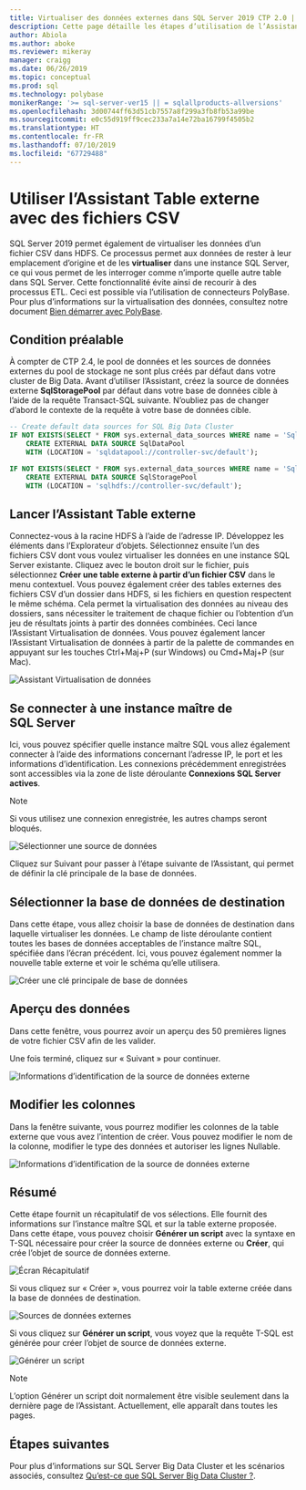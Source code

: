 ```yaml
---
title: Virtualiser des données externes dans SQL Server 2019 CTP 2.0 | Microsoft Docs
description: Cette page détaille les étapes d’utilisation de l’Assistant Création d’une table externe pour un fichier CSV
author: Abiola
ms.author: aboke
ms.reviewer: mikeray
manager: craigg
ms.date: 06/26/2019
ms.topic: conceptual
ms.prod: sql
ms.technology: polybase
monikerRange: '>= sql-server-ver15 || = sqlallproducts-allversions'
ms.openlocfilehash: 3d00744ff63d51cb7557a8f299a3fb8fb53a99be
ms.sourcegitcommit: e0c55d919ff9cec233a7a14e72ba16799f4505b2
ms.translationtype: HT
ms.contentlocale: fr-FR
ms.lasthandoff: 07/10/2019
ms.locfileid: "67729488"
---
```

# <a name="use-the-external-table-wizard-with-csv-files"></a>Utiliser l’Assistant Table externe avec des fichiers CSV

SQL Server 2019 permet également de virtualiser les données d’un fichier CSV dans HDFS.  Ce processus permet aux données de rester à leur emplacement d’origine et de les **virtualiser** dans une instance SQL Server, ce qui vous permet de les interroger comme n’importe quelle autre table dans SQL Server. Cette fonctionnalité évite ainsi de recourir à des processus ETL. Ceci est possible via l’utilisation de connecteurs PolyBase. Pour plus d’informations sur la virtualisation des données, consultez notre document [Bien démarrer avec PolyBase](polybase-guide.md).

## <a name="prerequisite"></a>Condition préalable

À compter de CTP 2.4, le pool de données et les sources de données externes du pool de stockage ne sont plus créés par défaut dans votre cluster de Big Data. Avant d’utiliser l’Assistant, créez la source de données externe **SqlStoragePool** par défaut dans votre base de données cible à l’aide de la requête Transact-SQL suivante. N’oubliez pas de changer d’abord le contexte de la requête à votre base de données cible.

```sql
-- Create default data sources for SQL Big Data Cluster
IF NOT EXISTS(SELECT * FROM sys.external_data_sources WHERE name = 'SqlDataPool')
    CREATE EXTERNAL DATA SOURCE SqlDataPool
    WITH (LOCATION = 'sqldatapool://controller-svc/default');

IF NOT EXISTS(SELECT * FROM sys.external_data_sources WHERE name = 'SqlStoragePool')
    CREATE EXTERNAL DATA SOURCE SqlStoragePool
    WITH (LOCATION = 'sqlhdfs://controller-svc/default');
```

## <a name="launch-the-external-table-wizard"></a>Lancer l’Assistant Table externe

Connectez-vous à la racine HDFS à l’aide de l’adresse IP. Développez les éléments dans l’Explorateur d’objets. Sélectionnez ensuite l’un des fichiers CSV dont vous voulez virtualiser les données en une instance SQL Server existante. Cliquez avec le bouton droit sur le fichier, puis sélectionnez **Créer une table externe à partir d’un fichier CSV** dans le menu contextuel. Vous pouvez également créer des tables externes des fichiers CSV d’un dossier dans HDFS, si les fichiers en question respectent le même schéma. Cela permet la virtualisation des données au niveau des dossiers, sans nécessiter le traitement de chaque fichier ou l’obtention d’un jeu de résultats joints à partir des données combinées. Ceci lance l’Assistant Virtualisation de données. Vous pouvez également lancer l’Assistant Virtualisation de données à partir de la palette de commandes en appuyant sur les touches Ctrl+Maj+P (sur Windows) ou Cmd+Maj+P (sur Mac).

![Assistant Virtualisation de données](media/data-virtualization/csv-virtualize-data-wizard.png)

## <a name="connect-to-a-sql-server-master-instance"></a>Se connecter à une instance maître de SQL Server

Ici, vous pouvez spécifier quelle instance maître SQL vous allez également connecter à l’aide des informations concernant l’adresse IP, le port et les informations d’identification. Les connexions précédemment enregistrées sont accessibles via la zone de liste déroulante **Connexions SQL Server actives**. 
> [!NOTE]
>Si vous utilisez une connexion enregistrée, les autres champs seront bloqués.


![Sélectionner une source de données](media/data-virtualization/csv-connect-to-master.png)

Cliquez sur Suivant pour passer à l’étape suivante de l’Assistant, qui permet de définir la clé principale de la base de données.

## <a name="select-destination-database"></a>Sélectionner la base de données de destination

Dans cette étape, vous allez choisir la base de données de destination dans laquelle virtualiser les données. Le champ de liste déroulante contient toutes les bases de données acceptables de l’instance maître SQL, spécifiée dans l’écran précédent. Ici, vous pouvez également nommer la nouvelle table externe et voir le schéma qu’elle utilisera.

![Créer une clé principale de base de données](media/data-virtualization/csv-select-destination.png)


## <a name="preview-data"></a>Aperçu des données

Dans cette fenêtre, vous pourrez avoir un aperçu des 50 premières lignes de votre fichier CSV afin de les valider.

Une fois terminé, cliquez sur « Suivant » pour continuer.

![Informations d’identification de la source de données externe](media/data-virtualization/csv-preview-data.png)

## <a name="modify-columns"></a>Modifier les colonnes

Dans la fenêtre suivante, vous pourrez modifier les colonnes de la table externe que vous avez l’intention de créer. Vous pouvez modifier le nom de la colonne, modifier le type des données et autoriser les lignes Nullable. 

![Informations d’identification de la source de données externe](media/data-virtualization/csv-modify-columns.png)


## <a name="summary"></a>Résumé

Cette étape fournit un récapitulatif de vos sélections. Elle fournit des informations sur l’instance maître SQL et sur la table externe proposée. Dans cette étape, vous pouvez choisir **Générer un script** avec la syntaxe en T-SQL nécessaire pour créer la source de données externe ou **Créer**, qui crée l’objet de source de données externe.

![Écran Récapitulatif](media/data-virtualization/csv-virtualize-data-summary.png)

Si vous cliquez sur « Créer », vous pourrez voir la table externe créée dans la base de données de destination.

![Sources de données externes](media/data-virtualization/csv-external-data-sources.png)

Si vous cliquez sur **Générer un script**, vous voyez que la requête T-SQL est générée pour créer l’objet de source de données externe.

![Générer un script](media/data-virtualization/csv-generated-script.png)

> [!NOTE]
> L’option Générer un script doit normalement être visible seulement dans la dernière page de l’Assistant. Actuellement, elle apparaît dans toutes les pages.

## <a name="next-steps"></a>Étapes suivantes

Pour plus d’informations sur SQL Server Big Data Cluster et les scénarios associés, consultez [Qu’est-ce que SQL Server Big Data Cluster ?](../../big-data-cluster/big-data-cluster-overview.md).
